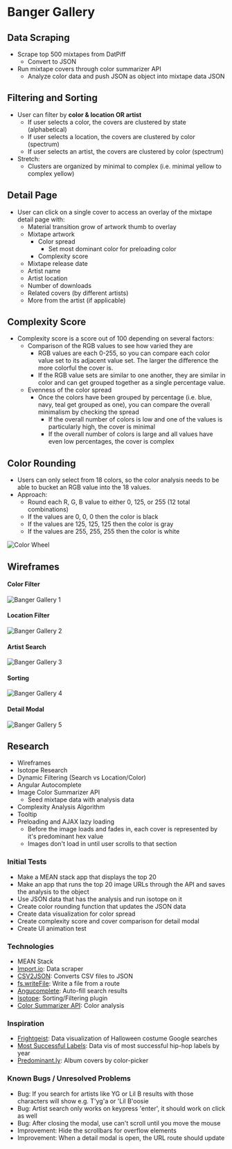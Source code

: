 # Banger Gallery

## Data Scraping
- Scrape top 500 mixtapes from DatPiff
  - Convert to JSON
- Run mixtape covers through color summarizer API
  - Analyze color data and push JSON as object into mixtape data JSON

## Filtering and Sorting
- User can filter by **color & location OR artist**
  - If user selects a color, the covers are clustered by state (alphabetical)
  - If user selects a location, the covers are clustered by color (spectrum)
  - If user selects an artist, the covers are clustered by color (spectrum)
- Stretch:
  - Clusters are organized by minimal to complex (i.e. minimal yellow to complex yellow)

## Detail Page
- User can click on a single cover to access an overlay of the mixtape detail page with:
  - Material transition grow of artwork thumb to overlay
  - Mixtape artwork
    - Color spread
      - Set most dominant color for preloading color
    - Complexity score
  - Mixtape release date
  - Artist name
  - Artist location
  - Number of downloads
  - Related covers (by different artists)
  - More from the artist (if applicable)

## Complexity Score
- Complexity score is a score out of 100 depending on several factors:
  - Comparison of the RGB values to see how varied they are
    - RGB values are each 0-255, so you can compare each color value set to its adjacent value set. The larger the difference the more colorful the cover is.
    - If the RGB value sets are similar to one another, they are similar in color and can get grouped together as a single percentage value.
  - Evenness of the color spread
    - Once the colors have been grouped by percentage (i.e. blue, navy, teal get grouped as one), you can compare the overall minimalism by checking the spread
      - If the overall number of colors is low and one of the values is particularly high, the cover is minimal
      - If the overall number of colors is large and all values have even low percentages, the cover is complex

## Color Rounding
- Users can only select from 18 colors, so the color analysis needs to be able to bucket an RGB value into the 18 values.
- Approach:
  - Round each R, G, B value to either 0, 125, or 255 (12 total combinations)
  - If the values are 0, 0, 0 then the color is black
  - If the values are 125, 125, 125 then the color is gray
  - If the values are 255, 255, 255 then the color is white

![Color Wheel](http://i.imgur.com/CWFDM5k.jpg)

## Wireframes

#### Color Filter
![Banger Gallery 1](http://i.imgur.com/TQiLN5n.png)
#### Location Filter
![Banger Gallery 2](http://i.imgur.com/xIMOR7y.png)
#### Artist Search
![Banger Gallery 3](http://i.imgur.com/Cl1OtPE.png)
#### Sorting
![Banger Gallery 4](http://i.imgur.com/UxvVicw.png)
#### Detail Modal
![Banger Gallery 5](http://i.imgur.com/IUGRSw5.png)

## Research
- Wireframes
- Isotope Research
- Dynamic Filtering (Search vs Location/Color)
- Angular Autocomplete
- Image Color Summarizer API
  - Seed mixtape data with analysis data
- Complexity Analysis Algorithm
- Tooltip
- Preloading and AJAX lazy loading
  - Before the image loads and fades in, each cover is represented by it's predominant hex value
  - Images don't load in until user scrolls to that section

### Initial Tests
- Make a MEAN stack app that displays the top 20
- Make an app that runs the top 20 image URLs through the API and saves the analysis to the object
- Use JSON data that has the analysis and run isotope on it
- Create color rounding function that updates the JSON data
- Create data visualization for color spread
- Create complexity score and cover comparison for detail modal
- Create UI animation test

### Technologies
- MEAN Stack
- [Import.io](https://import.io/): Data scraper
- [CSV2JSON](http://www.csvjson.com/csv2json): Converts CSV files to JSON
- [fs.writeFile](https://nodejs.org/api/fs.html#fs_fs_writefile_file_data_options_callback): Write a file from a route
- [Angucomplete](http://ghiden.github.io/angucomplete-alt/): Auto-fill search results
- [Isotope](http://isotope.metafizzy.co/): Sorting/Filtering plugin
- [Color Summarizer API](http://mkweb.bcgsc.ca/color-summarizer/): Color analysis

### Inspiration
- [Frightgeist](https://frightgeist.withgoogle.com/): Data visualization of Halloween costume Google searches
- [Most Successful Labels](http://poly-graph.co/labels/): Data vis of most successful hip-hop labels by year
- [Predominant.ly](http://predominant.ly/): Album covers by color-picker

### Known Bugs / Unresolved Problems
- Bug: If you search for artists like YG or Lil B results with those characters will show e.g. T'yg'a or 'Lil B'oosie
- Bug: Artist search only works on keypress 'enter', it should work on click as well
- Bug: After closing the modal, use can't scroll until you move the mouse
- Improvement: Hide the scrollbars for overflow elements
- Improvement: When a detail modal is open, the URL route should update
